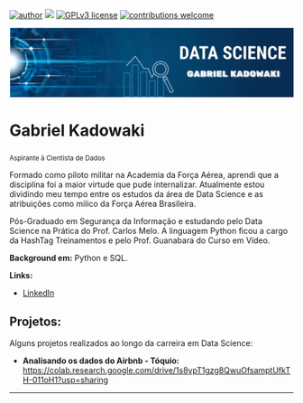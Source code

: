 [![author](https://img.shields.io/badge/author-carlosfab-red.svg)](https://www.linkedin.com/in/carlosfab) [![](https://img.shields.io/badge/python-3.7+-blue.svg)](https://www.python.org/downloads/release/python-365/) [![GPLv3 license](https://img.shields.io/badge/License-GPLv3-blue.svg)](http://perso.crans.org/besson/LICENSE.html) [![contributions welcome](https://img.shields.io/badge/contributions-welcome-brightgreen.svg?style=flat)](https://github.com/carlosfab/data_science/issues)

<p align="center">
  <img src="DS.png" >
</p>

# Gabriel Kadowaki
<sub>Aspirante à Cientista de Dados</sub>

Formado como piloto militar na Academia da Força Aérea, aprendi que a disciplina foi a maior virtude que pude internalizar. Atualmente estou dividindo meu tempo entre os estudos da área de Data Science e as atribuições como milico da Força Aérea Brasileira.

Pós-Graduado em Segurança da Informação e estudando pelo Data Science na Prática do Prof. Carlos Melo.
A linguagem Python ficou a cargo da HashTag Treinamentos e pelo Prof. Guanabara do Curso em Vídeo.


**Background em:** Python e SQL.

**Links:**
* [LinkedIn](https://www.linkedin.com/in/gabriel-cirilo-55180724b/)



## Projetos:
Alguns projetos realizados ao longo da carreira em Data Science:

* **Analisando os dados do Airbnb - Tóquio:** https://colab.research.google.com/drive/1s8ypT1gzg8QwuOfsamptUfkTH-011oH1?usp=sharing

---



